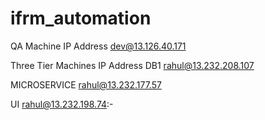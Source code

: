 # ifrm_automation


QA Machine IP Address
dev@13.126.40.171

Three Tier Machines IP Address
DB1
rahul@13.232.208.107                           

MICROSERVICE
rahul@13.232.177.57                 

UI
rahul@13.232.198.74:-                           
